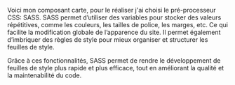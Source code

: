 Voici mon composant carte, pour le réaliser j'ai choisi le pré-processeur CSS: SASS.
SASS permet d’utiliser des variables pour stocker des valeurs répétitives, comme les couleurs, les tailles de police, les marges, etc. Ce qui facilite la modification globale de l’apparence du site.
Il permet également d’imbriquer des règles de style pour mieux organiser et structurer les feuilles de style.

Grâce à ces fonctionnalités, SASS permet de rendre le développement de feuilles de style plus rapide et plus efficace, tout en améliorant la qualité et la maintenabilité du code.
